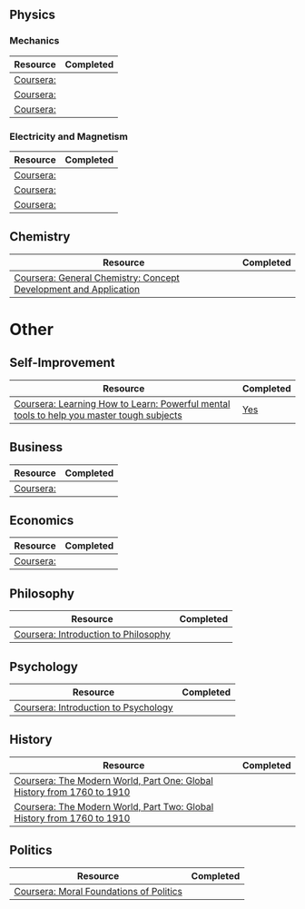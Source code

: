 ## Physics
### Mechanics
|Resource|Completed|
|---|---|
|[Coursera: ]()| |
|[Coursera: ]()| |
|[Coursera: ]()| |
### Electricity and Magnetism
|Resource|Completed|
|---|---|
|[Coursera: ]()| |
|[Coursera: ]()| |
|[Coursera: ]()| |


## Chemistry

|Resource|Completed|
|---|---|
|[Coursera: General Chemistry: Concept Development and Application](https://www.coursera.org/learn/general-chemistry)| |

# Other 

## Self-Improvement

|Resource|Completed|
|---|---|
|[Coursera: Learning How to Learn: Powerful mental tools to help you master tough subjects](https://www.coursera.org/learn/learning-how-to-learn)|[Yes](https://coursera.org/share/c37615c59e6721fac0eeb6fcdcc2b663)|

## Business

|Resource|Completed|
|---|---|
|[Coursera: ]()| |

## Economics

|Resource|Completed|
|---|---|
|[Coursera: ]()| |

## Philosophy

|Resource|Completed|
|---|---|
|[Coursera: Introduction to Philosophy](https://www.coursera.org/learn/philosophy)| |

## Psychology

|Resource|Completed|
|---|---|
|[Coursera: Introduction to Psychology](https://www.coursera.org/learn/introduction-psychology)| |

## History

|Resource|Completed|
|---|---|
|[Coursera: The Modern World, Part One: Global History from 1760 to 1910](https://www.coursera.org/learn/modern-world)| |
|[Coursera: The Modern World, Part Two: Global History from 1760 to 1910](https://www.coursera.org/learn/modern-world-2)| |

## Politics
|Resource|Completed|
|---|---|
|[Coursera: Moral Foundations of Politics](https://www.coursera.org/learn/moral-politics)| |
